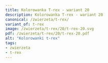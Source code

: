 ```yaml
---
title: Kolorowanka T-rex - wariant 20
description: Kolorowanka T-rex - wariant 20
canonical: /zwierzeta/t-rex/
variant_of: t-rex
image: /zwierzeta/t-rex/20/t-rex-20.svg
pdf: /zwierzeta/t-rex/20/t-rex-20.pdf
alt: "Kolorowanki t-rex"
tags:
- zwierzeta
- t-rex
---
```

